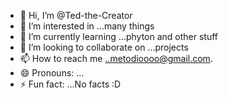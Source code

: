 - 👋 Hi, I’m @Ted-the-Creator
- 👀 I’m interested in ...many things
- 🌱 I’m currently learning ...phyton and other stuff
- 💞️ I’m looking to collaborate on ...projects
- 📫 How to reach me ..metodioooo@gmail.com.
- 😄 Pronouns: ...
- ⚡ Fun fact: ...No facts :D

<!---
Ted-the-Creator/Ted-the-Creator is a ✨ special ✨ repository because its `README.md` (this file) appears on your GitHub profile.
You can click the Preview link to take a look at your changes.
--->
